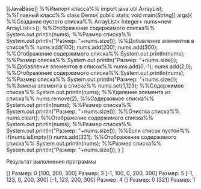 [[JavaBase]]
%%Импорт класса%%
import java.util.ArrayList;
%%Главный класс%%
class Demo{
	public static void main(String[] args){
%%Создание пустого списка%%
		ArrayList< Integer> nums=new ArrayList<>();
%%Отображение содержимого списка%%
		System.out.println(nums);
%%Размер списка%%
		System.out.println("Размер: "+nums.size());
%%Добавление элементов в список%%
		nums.add(100);
		nums.add(200);
		nums.add(300);
%%Отображение содержимого списка%%
		System.out.println(nums);
%%Размер списка%%
		System.out.println("Размер: "+nums.size());
%%Добавление элементов в список%%
		nums.add(0,-1);
		nums.add(2,0);
%%Отображение содержимого списка%%
		System.out.println(nums);
%%Размер списка%%
		System.out.println("Размер: "+nums.size());
%%Замена элемента в списке%%
		nums.set(1,123);
%%Содержимое списка%%
		System.out.println(nums);
%%Удаление элемента из списка%%
		nums.remove(2);
%%Содержимое списка%%
		System.out.println(nums);
%%Размер списка%%
		System.out.println("Размер: "+nums.size());
%%Очистка списка%%
		nums.clear();
%%Отображение содержимого списка%%
		System.out.println(nums);
%%Размер списка%%
		System.out.println("Размер: "+nums.size());
%%Если список пустой%%
		if(nums.isEmpty()) nums.add(321);
%%Отображение содержимого списка%%
		System.out.println(nums);
%%Размер списка%%
		System.out.println("Размер: "+nums.size());
	}
}

Результат выполнения программы

[]
Размер: 0
[100, 200, 300]
Размер: 3
[-1, 100, 0, 200, 300]
Размер: 5
[-1, 123, 0, 200, 300]
[-1, 123, 200, 300]
Размер: 4
[]
Размер: 0
[321]
Размер: 1